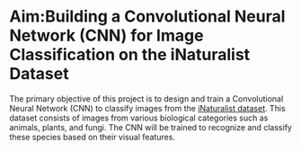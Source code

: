 # **Aim**:Building a Convolutional Neural Network (CNN) for Image Classification on the iNaturalist Dataset
The primary objective of this project is to design and train a Convolutional Neural Network (CNN) to classify images from the [iNaturalist dataset](https://storage.googleapis.com/wandb_datasets/nature_12K.zip). This dataset consists of images from various biological categories such as animals, plants, and fungi. The CNN will be trained to recognize and classify these species based on their visual features.


